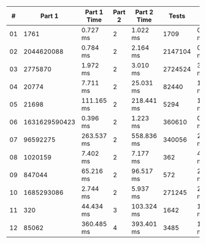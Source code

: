 <table>
<thead>
<tr><th>#  </th><th>Part 1       </th><th>Part 1 Time  </th><th>Part 2  </th><th>Part 2 Time  </th><th>Tests  </th><th>Tests Time  </th></tr>
</thead>
<tbody>
<tr><td>01 </td><td>1761         </td><td>0.727 ms     </td><td>2       </td><td>1.022 ms     </td><td>1709   </td><td>0.286 ms    </td></tr>
<tr><td>02 </td><td>2044620088   </td><td>0.784 ms     </td><td>2       </td><td>2.164 ms     </td><td>2147104</td><td>0.731 ms    </td></tr>
<tr><td>03 </td><td>2775870      </td><td>1.972 ms     </td><td>2       </td><td>3.010 ms     </td><td>2724524</td><td>3.499 ms    </td></tr>
<tr><td>04 </td><td>20774        </td><td>7.711 ms     </td><td>2       </td><td>25.031 ms    </td><td>82440  </td><td>11.198 ms   </td></tr>
<tr><td>05 </td><td>21698        </td><td>111.165 ms   </td><td>2       </td><td>218.441 ms   </td><td>5294   </td><td>132.019 ms  </td></tr>
<tr><td>06 </td><td>1631629590423</td><td>0.396 ms     </td><td>2       </td><td>1.223 ms     </td><td>360610 </td><td>0.183 ms    </td></tr>
<tr><td>07 </td><td>96592275     </td><td>263.537 ms   </td><td>2       </td><td>558.836 ms   </td><td>340056 </td><td>262.275 ms  </td></tr>
<tr><td>08 </td><td>1020159      </td><td>7.402 ms     </td><td>2       </td><td>7.177 ms     </td><td>362    </td><td>4.834 ms    </td></tr>
<tr><td>09 </td><td>847044       </td><td>65.216 ms    </td><td>2       </td><td>96.517 ms    </td><td>572    </td><td>21.980 ms   </td></tr>
<tr><td>10 </td><td>1685293086   </td><td>2.744 ms     </td><td>2       </td><td>5.937 ms     </td><td>271245 </td><td>2.810 ms    </td></tr>
<tr><td>11 </td><td>320          </td><td>44.434 ms    </td><td>3       </td><td>103.324 ms   </td><td>1642   </td><td>14.066 ms   </td></tr>
<tr><td>12 </td><td>85062        </td><td>360.485 ms   </td><td>4       </td><td>393.401 ms   </td><td>3485   </td><td>13.554 ms   </td></tr>
</tbody>
</table>